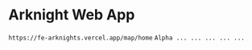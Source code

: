 # Arknight Web App 

`https://fe-arknights.vercel.app/map/home`
`Alpha ... ... ... ... ...`










